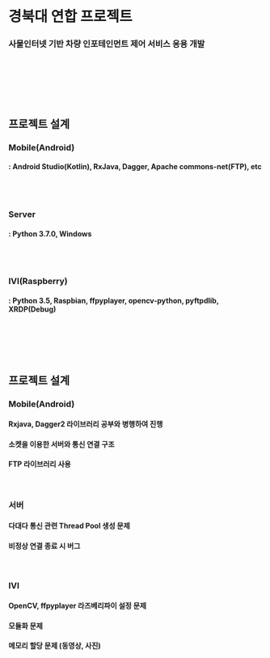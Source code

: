 # 경북대 연합 프로젝트
### 사물인터넷 기반 차량 인포테인먼트 제어 서비스 응용 개발

<br /><br /><br /><br /><br />
## 프로젝트 설계
### Mobile(Android)
#### : Android Studio(Kotlin), RxJava, Dagger, Apache commons-net(FTP), etc
<br /><br />

### Server
#### : Python 3.7.0, Windows 
<br /><br />

### IVI(Raspberry)
#### : Python 3.5, Raspbian, ffpyplayer, opencv-python, pyftpdlib, XRDP(Debug)




<br /><br /><br /><br />
## 프로젝트 설계
### Mobile(Android)
#### Rxjava, Dagger2 라이브러리 공부와 병행하여 진행
#### 소켓을 이용한 서버와 통신 연결 구조
#### FTP 라이브러리 사용
<br />

### 서버 
#### 다대다 통신 관련 Thread Pool 생성 문제
#### 비정상 연결 종료 시 버그
<br />

### IVI
#### OpenCV, ffpyplayer 라즈베리파이 설정 문제 
#### 모듈화 문제
#### 메모리 할당 문제 (동영상, 사진)
